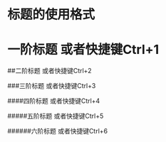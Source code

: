 # 标题的使用格式

# 一阶标题 或者快捷键Ctrl+1

##二阶标题 或者快捷键Ctrl+2

###三阶标题 或者快捷键Ctrl+3

####四阶标题 或者快捷键Ctrl+4

#####五阶标题 或者快捷键Ctrl+5

######六阶标题 或者快捷键Ctrl+6
